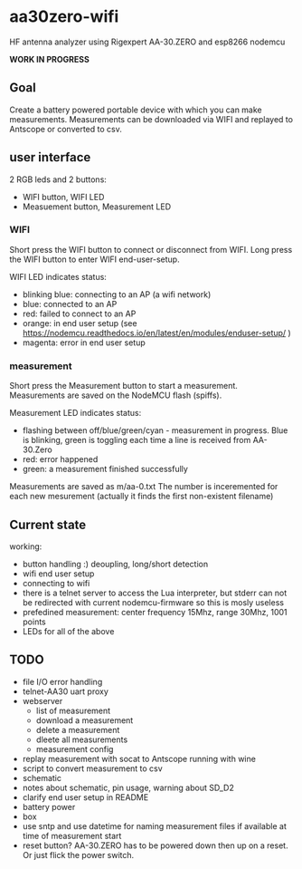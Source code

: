 # aa30zero-wifi
HF antenna analyzer using Rigexpert AA-30.ZERO and esp8266 nodemcu

**WORK IN PROGRESS**

## Goal

Create a battery powered portable device with which you can make measurements. Measurements can be downloaded via WIFI and replayed to Antscope or converted to csv.

## user interface

2 RGB leds and 2 buttons:
* WIFI button, WIFI LED
* Measuement button, Measurement LED

### WIFI

Short press the WIFI button to connect or disconnect from WIFI.
Long press the WIFI button to enter WIFI end-user-setup.

WIFI LED indicates status:
* blinking blue: connecting to an AP (a wifi network)
* blue: connected to an AP
* red: failed to connect to an AP
* orange: in end user setup (see https://nodemcu.readthedocs.io/en/latest/en/modules/enduser-setup/ )
* magenta: error in end user setup


### measurement

Short press the Measurement button to start a measurement. Measurements are saved on the NodeMCU flash (spiffs).

Measurement LED indicates status:
* flashing between off/blue/green/cyan - measurement in progress. Blue is blinking, green is toggling each time a line is received from AA-30.Zero
* red: error happened
* green: a measurement finished successfully

Measurements are saved as m/aa-0.txt
The number is inceremented for each new mesurement (actually it finds the first non-existent filename)

## Current state

working:
* button handling :) deoupling, long/short detection
* wifi end user setup
* connecting to wifi
* there is a telnet server to access the Lua interpreter, but stderr can not be redirected with current nodemcu-firmware so this is mosly useless
* prefedined measurement: center frequency 15Mhz, range 30Mhz, 1001 points
* LEDs for all of the above

## TODO

* file I/O error handling
* telnet-AA30 uart proxy
* webserver
  * list of measurement
  * download a measurement
  * delete a measurement
  * dleete all measurements
  * measurement config
* replay measurement with socat to Antscope running with wine
* script to convert measurement to csv
* schematic
* notes about schematic, pin usage, warning about SD_D2
* clarify end user setup in README
* battery power
* box
* use sntp and use datetime for naming measurement files if available at time of measurement start
* reset button? AA-30.ZERO has to be powered down then up on a reset. Or just flick the power switch.





